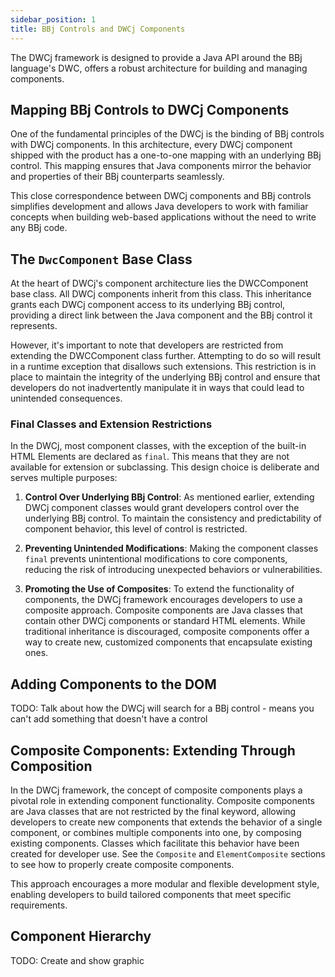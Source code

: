 ```yaml
---
sidebar_position: 1
title: BBj Controls and DWCj Components
---
```



The DWCj framework is designed to provide a Java API around the BBj language's DWC, offers a robust architecture for building and managing components. 

## Mapping BBj Controls to DWCj Components
One of the fundamental principles of the DWCj is the binding of BBj controls with DWCj components. In this architecture, every DWCj component shipped with the product has a one-to-one mapping with an underlying BBj control. This mapping ensures that Java components mirror the behavior and properties of their BBj counterparts seamlessly.

This close correspondence between DWCj components and BBj controls simplifies development and allows Java developers to work with familiar concepts when building web-based applications without the need to write any BBj code.

## The `DwcComponent` Base Class
At the heart of DWCj's component architecture lies the DWCComponent base class. All DWCj components inherit from this class. This inheritance grants each DWCj component access to its underlying BBj control, providing a direct link between the Java component and the BBj control it represents.

However, it's important to note that developers are restricted from extending the DWCComponent class further. Attempting to do so will result in a runtime exception that disallows such extensions. This restriction is in place to maintain the integrity of the underlying BBj control and ensure that developers do not inadvertently manipulate it in ways that could lead to unintended consequences.

### Final Classes and Extension Restrictions
In the DWCj, most component classes, with the exception of the built-in HTML Elements are declared as `final`. This means that they are not available for extension or subclassing. This design choice is deliberate and serves multiple purposes:

1. **Control Over Underlying BBj Control**: As mentioned earlier, extending DWCj component classes would grant developers control over the underlying BBj control. To maintain the consistency and predictability of component behavior, this level of control is restricted.

2. **Preventing Unintended Modifications**: Making the component classes `final` prevents unintentional modifications to core components, reducing the risk of introducing unexpected behaviors or vulnerabilities.

3. **Promoting the Use of Composites**: To extend the functionality of components, the DWCj framework encourages developers to use a composite approach. Composite components are Java classes that contain other DWCj components or standard HTML elements. While traditional inheritance is discouraged, composite components offer a way to create new, customized components that encapsulate existing ones. 

## Adding Components to the DOM
TODO: Talk about how the DWCj will search for a BBj control - means you can't add something that doesn't have a control

## Composite Components: Extending Through Composition
In the DWCj framework, the concept of composite components plays a pivotal role in extending component functionality. Composite components are Java classes that are not restricted by the final keyword, allowing developers to create new components that extends the behavior of a single component, or combines multiple components into one, by composing existing components. Classes which facilitate this behavior have been created for developer use. See the `Composite` and `ElementComposite` sections to see how to properly create composite components.

This approach encourages a more modular and flexible development style, enabling developers to build tailored components that meet specific requirements.


## Component Hierarchy
TODO: Create and show graphic